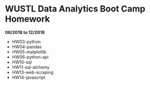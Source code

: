 # WUSTL Data Analytics Boot Camp Homework
**06/2018 to 12/2018**

- HW03-python
- HW04-pandas
- HW05-matplotlib
- HW06-python-api
- HW10-sql
- HW11-sql-alchemy
- HW13-web-scraping
- HW14-javascript
